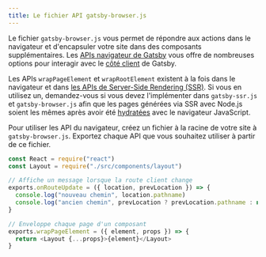 ```yaml
---
title: Le fichier API gatsby-browser.js
---
```


Le fichier `gatsby-browser.js` vous permet de répondre aux actions dans le navigateur et d'encapsuler votre site dans des composants supplémentaires. Les [APIs navigateur de Gatsby](/docs/browser-apis) vous offre de nombreuses options pour interagir avec le [côté client](/docs/glossary#client-side) de Gatsby.

Les APIs `wrapPageElement` et `wrapRootElement` existent à la fois dans le navigateur et dans [les APIs de Server-Side Rendering (SSR)](/docs/ssr-apis). Si vous en utilisez un, demandez-vous si vous devez l'implémenter dans `gatsby-ssr.js` et `gatsby-browser.js` afin que les pages générées via SSR avec Node.js soient les mêmes après avoir été [hydratées](/docs/glossary#hydration) avec le navigateur JavaScript.

Pour utiliser les API du navigateur, créez un fichier à la racine de votre site à `gatsby-browser.js`. Exportez chaque API que vous souhaitez utiliser à partir de ce fichier.

```jsx:title=gatsby-browser.js
const React = require("react")
const Layout = require("./src/components/layout")

// Affiche un message lorsque la route client change
exports.onRouteUpdate = ({ location, prevLocation }) => {
  console.log("nouveau chemin", location.pathname)
  console.log("ancien chemin", prevLocation ? prevLocation.pathname : null)
}

// Enveloppe chaque page d'un composant
exports.wrapPageElement = ({ element, props }) => {
  return <Layout {...props}>{element}</Layout>
}
```
